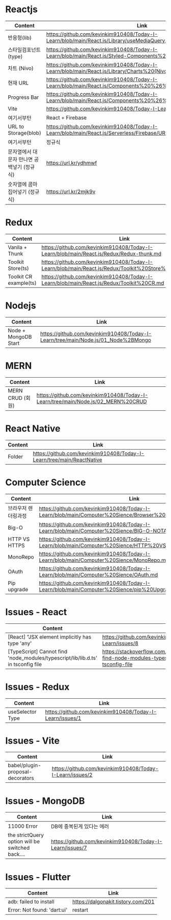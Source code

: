 # Reactjs
Content | Link |
--- | --- | 
반응형(lib) | https://github.com/kevinkim910408/Today-I-Learn/blob/main/React.js/Library/useMediaQuery.md | 
스타일컴포넌트(type) | https://github.com/kevinkim910408/Today-I-Learn/blob/main/React.js/Styled-Components%20Type.md |
차트 (Nivo) | https://github.com/kevinkim910408/Today-I-Learn/blob/main/React.js/Library/Charts%20(Nivo).md |
현재 URL | https://github.com/kevinkim910408/Today-I-Learn/blob/main/React.js/Components%20%26%20Functions/Get%20URL.md |
Progress Bar | https://github.com/kevinkim910408/Today-I-Learn/blob/main/React.js/Components%20%26%20Functions/ProgressBar.md |
Vite | https://github.com/kevinkim910408/Today-I-Learn/tree/main/React.js/Vite |
여기서부턴 | React + Firebase |
URL to Storage(blob) | https://github.com/kevinkim910408/Today-I-Learn/blob/main/React.js/Serverless/Firebase/URL%20to%20Storage.md |
여기서부턴 | 정규식 |
문자열에서 대문자 만나면 공백넣기 (정규식) | https://url.kr/ydhmwf  | 
숫자열에 콤마 집어넣기 (정규식) | https://url.kr/2mjk9v  | 

# Redux
Content | Link |
--- | --- | 
Vanila + Thunk | https://github.com/kevinkim910408/Today-I-Learn/blob/main/React.js/Redux/Redux-thunk.md |
Toolkit Store(ts) | https://github.com/kevinkim910408/Today-I-Learn/blob/main/React.js/Redux/Toolkit%20Store%20TypeScript.md |
Toolkit CR example(ts) | https://github.com/kevinkim910408/Today-I-Learn/blob/main/React.js/Redux/Toolkit%20CR.md |

# Nodejs
Content | Link |
--- | --- | 
Node + MongoDB Start | https://github.com/kevinkim910408/Today-I-Learn/tree/main/Node.js/01_Node%2BMongo |

# MERN
Content | Link |
--- | --- | 
MERN CRUD (회원) | https://github.com/kevinkim910408/Today-I-Learn/tree/main/Node.js/02_MERN%20CRUD |

# React Native
Content | Link |
--- | --- | 
Folder | https://github.com/kevinkim910408/Today-I-Learn/tree/main/ReactNative |

# Computer Science
Content | Link |
--- | --- | 
브라우저 렌더링과정 | https://github.com/kevinkim910408/Today-I-Learn/blob/main/Computer%20Sience/Browser%20Rendering%20Pipeline.md |
Big-O | https://github.com/kevinkim910408/Today-I-Learn/blob/main/Computer%20Sience/BIG-O-NOTATION.md |
HTTP VS HTTPS | https://github.com/kevinkim910408/Today-I-Learn/blob/main/Computer%20Sience/HTTP%20VS%20HTTPS.md |
MonoRepo | https://github.com/kevinkim910408/Today-I-Learn/blob/main/Computer%20Sience/MonoRepo.md |
OAuth | https://github.com/kevinkim910408/Today-I-Learn/blob/main/Computer%20Sience/OAuth.md |
Pip upgrade | https://github.com/kevinkim910408/Today-I-Learn/blob/main/Computer%20Sience/pip%20Upgrade.md |

# Issues - React
Content | Link |
--- | --- | 
[React] "JSX element implicitly has type 'any' | https://github.com/kevinkim910408/Today-I-Learn/issues/8 |
[TypeScript] Cannot find 'node_modules/typescript/lib/lib.d.ts' in tsconfig file | https://stackoverflow.com/questions/74760673/cannot-find-node-modules-typescript-lib-lib-d-ts-in-tsconfig-file |

# Issues - Redux
Content | Link |
--- | --- | 
useSelector Type | https://github.com/kevinkim910408/Today-I-Learn/issues/1 |

# Issues - Vite
Content | Link |
--- | --- | 
babel/plugin-proposal-decorators | https://github.com/kevinkim910408/Today-I-Learn/issues/2 |

# Issues - MongoDB
Content | Link |
--- | --- | 
11000 Error | DB에 중복된게 있다는 에러 |
the strictQuery option will be switched back.... | https://github.com/kevinkim910408/Today-I-Learn/issues/7 |

# Issues - Flutter
Content | Link |
--- | --- | 
adb: failed to install | https://dalgonakit.tistory.com/201 |
Error: Not found: 'dart:ui' | restart |

